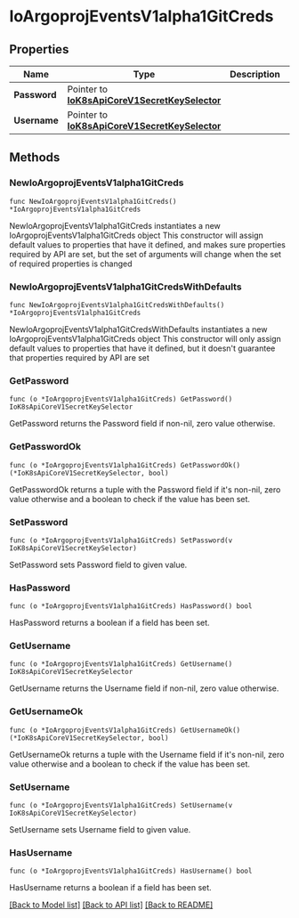 # IoArgoprojEventsV1alpha1GitCreds

## Properties

Name | Type | Description | Notes
------------ | ------------- | ------------- | -------------
**Password** | Pointer to [**IoK8sApiCoreV1SecretKeySelector**](IoK8sApiCoreV1SecretKeySelector.md) |  | [optional] 
**Username** | Pointer to [**IoK8sApiCoreV1SecretKeySelector**](IoK8sApiCoreV1SecretKeySelector.md) |  | [optional] 

## Methods

### NewIoArgoprojEventsV1alpha1GitCreds

`func NewIoArgoprojEventsV1alpha1GitCreds() *IoArgoprojEventsV1alpha1GitCreds`

NewIoArgoprojEventsV1alpha1GitCreds instantiates a new IoArgoprojEventsV1alpha1GitCreds object
This constructor will assign default values to properties that have it defined,
and makes sure properties required by API are set, but the set of arguments
will change when the set of required properties is changed

### NewIoArgoprojEventsV1alpha1GitCredsWithDefaults

`func NewIoArgoprojEventsV1alpha1GitCredsWithDefaults() *IoArgoprojEventsV1alpha1GitCreds`

NewIoArgoprojEventsV1alpha1GitCredsWithDefaults instantiates a new IoArgoprojEventsV1alpha1GitCreds object
This constructor will only assign default values to properties that have it defined,
but it doesn't guarantee that properties required by API are set

### GetPassword

`func (o *IoArgoprojEventsV1alpha1GitCreds) GetPassword() IoK8sApiCoreV1SecretKeySelector`

GetPassword returns the Password field if non-nil, zero value otherwise.

### GetPasswordOk

`func (o *IoArgoprojEventsV1alpha1GitCreds) GetPasswordOk() (*IoK8sApiCoreV1SecretKeySelector, bool)`

GetPasswordOk returns a tuple with the Password field if it's non-nil, zero value otherwise
and a boolean to check if the value has been set.

### SetPassword

`func (o *IoArgoprojEventsV1alpha1GitCreds) SetPassword(v IoK8sApiCoreV1SecretKeySelector)`

SetPassword sets Password field to given value.

### HasPassword

`func (o *IoArgoprojEventsV1alpha1GitCreds) HasPassword() bool`

HasPassword returns a boolean if a field has been set.

### GetUsername

`func (o *IoArgoprojEventsV1alpha1GitCreds) GetUsername() IoK8sApiCoreV1SecretKeySelector`

GetUsername returns the Username field if non-nil, zero value otherwise.

### GetUsernameOk

`func (o *IoArgoprojEventsV1alpha1GitCreds) GetUsernameOk() (*IoK8sApiCoreV1SecretKeySelector, bool)`

GetUsernameOk returns a tuple with the Username field if it's non-nil, zero value otherwise
and a boolean to check if the value has been set.

### SetUsername

`func (o *IoArgoprojEventsV1alpha1GitCreds) SetUsername(v IoK8sApiCoreV1SecretKeySelector)`

SetUsername sets Username field to given value.

### HasUsername

`func (o *IoArgoprojEventsV1alpha1GitCreds) HasUsername() bool`

HasUsername returns a boolean if a field has been set.


[[Back to Model list]](../README.md#documentation-for-models) [[Back to API list]](../README.md#documentation-for-api-endpoints) [[Back to README]](../README.md)



